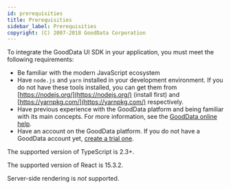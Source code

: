 ```yaml
---
id: prerequisities
title: Prerequisities
sidebar_label: Prerequisities
copyright: (C) 2007-2018 GoodData Corporation
---
```


To integrate the GoodData UI SDK in your application, you must meet the following requirements:

* Be familiar with the modern JavaScript ecosystem
* Have `node.js` and `yarn` installed in your development environment. If you do not have these tools installed, you can get them from [https://nodejs.org/](https://nodejs.org/) \(install first\) and [https://yarnpkg.com/](https://yarnpkg.com/) respectively.
* Have previous experience with the GoodData platform and being familiar with its main concepts. For more information, see the [GoodData online help](https://help.gooddata.com/display/doc/GoodData+Help).
* Have an account on the GoodData platform. If you do not have a GoodData account yet, [create a trial one](https://secure.gooddata.com/account.html?lastUrl=%252F#/registration/projectTemplate/urn%253Agooddata%253AOnboardingProductTour).

<!-- Examples in this documentation use data from the GoodSales // TODO REMOVE! demo project that is available for trial GoodData accounts. -->

The supported version of TypeScript is 2.3+.

The supported version of React is 15.3.2.

Server-side rendering is _not_ supported.
